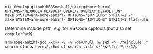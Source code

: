     nix develop github:BBBSnowball/nixcfg#purethermal
    OPTIONS="MLX90614 MLX90614_OVERLAY OVERLAY_DEFAULT_ON"
    make SYSTEM=arm-none-eabihf- OPTIONS="$OPTIONS" STRICT=1 -j
    make SYSTEM=arm-none-eabihf- OPTIONS="$OPTIONS" STRICT=1 flash-dfu

Determine include path, e.g. for VS Code cpptools (but also set `compilerPath`):

    arm-none-eabihf-gcc -xc++ -E -v /dev/null |& sed -n '/^#include .* search starts here:/,/End of search list/ s/^\s*\(\/.*\)/\1/p'
